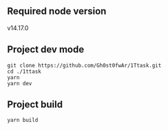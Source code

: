 ## Required node version
v14.17.0

## Project dev mode
    git clone https://github.com/Gh0st0fwAr/1Ttask.git
    cd ./1ttask
    yarn
    yarn dev

## Project build

    yarn build
